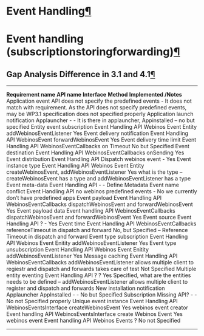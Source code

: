 Event Handling[¶](#Event-Handling)
==================================

Event handling (subscriptionstoringforwarding)[¶](#Event-handling-subscriptionstoringforwarding)
================================================================================================

Gap Analysis Difference in 3.1 and 4.1[¶](#Gap-Analysis-Difference-in-31-and-41)
--------------------------------------------------------------------------------

  --------------------------------- -------------------------------------------- ------------------------------ -------------------------------------------------------------------------------------------------------------------- -------------------------------------------------------------------------------------------------------------------------------------------------
  **Requirement name**              **API name**                                 **Interface**                  **Method**                                                                                                           **Implemented /Notes**
  Application event                 API does not specify the predefined events   -                              It does not match with requirement. As the API does not specify predefined events, may be WP3.1 specification does   not specified properly
  Application launch notification   Applauncher                                  -                              -                                                                                                                    It is there in applauncher, Appinstalled – no but specified
  Entity event subscription         Event Handling API                           Webinos Event Entity           addWebinosEventListener                                                                                              Yes
  Event delivery notification       Event Handling API                           WebinosEvent                   forwardWebinosEvent                                                                                                  Yes
  Event delivery time limit         Event Handling API                           WebinosEventCallbacks          on Timeout                                                                                                           No but Specified
  Event destination                 Event Handling API                           WebinosEventCallbacks          onSending                                                                                                            Yes
  Event distribution                Event Handling API                           Dispatch webinos event         -                                                                                                                    Yes
  Event instance type               Event Handling API                           Webinos Event Entity           createWebinosEvent, addWebinosEventListener                                                                          Yes what is the type – createWebinosEvent has a type and addWebinosEventListener has a type
  Event meta-data                   Event Handling API                           -                              -                                                                                                                    Define Metadata
  Event name conflict               Event Handling API                           no webinos predefined events   -                                                                                                                    No we currently don’t have predefined apps
  Event payload                     Event Handling API                           WebinosEventCallbacks          dispatchWebinosEvent and forwardWebinosEvent                                                                         Yes
  Event payload data                Event handling API                           WebinosEventCallbacks          dispatchWebinosEvent and forwardWebinosEvent                                                                         Yes
  Event source                      Event Handling API                           ?                              -                                                                                                                    Yes
  Event time                        Event Handling API                           WebinosEventCallbacks          referenceTimeout in dispatch and forward                                                                             No, but Specified – Reference Timeout in dispatch and forward
  Event type subscription           Event Handling API                           Webinos Event Enitity          addWebinosEventListener                                                                                              Yes
  Event type unsubscription         Event Handling API                           Webinos Event Enitity          addWebinosEventListener                                                                                              Yes
  Message caching                   Event Handling API                           WebinosEventCallbacks          addWebinosEventListener allows multiple client to regiestr and dispatch and forwards takes care of test              Not Specified
  Multiple entity eventing          Event Handling API                           ?                              ?                                                                                                                    Yes Specified, what are the entities needs to be defined – addWebinosEventListener allows multiple client to register and dispatch and forwards
  New installation notification     Applauncher AppInstalled                     -                              -                                                                                                                    No but Specified
  Subscription                      Missing API?                                 -                              -                                                                                                                    No not Specified properly
  Unique event instance             Event Handling API                           WebinosEventsInterface         createWebinosEvent                                                                                                   Yes
  webinos event creator             Event handling API                           WebinosEventsInterface         create Webinos Event                                                                                                 Yes
  webinos event                     Event handling API                           Webinos Events                 ?                                                                                                                    No not Specified
  --------------------------------- -------------------------------------------- ------------------------------ -------------------------------------------------------------------------------------------------------------------- -------------------------------------------------------------------------------------------------------------------------------------------------


